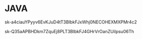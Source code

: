 # JAVA
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

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
